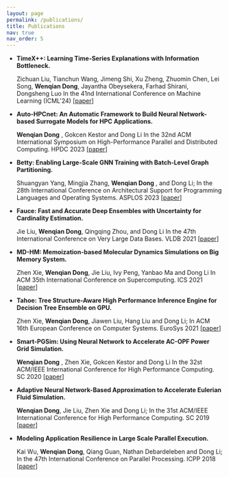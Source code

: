 ```yaml
---
layout: page
permalink: /publications/
title: Publications
nav: true
nav_order: 5
---
```


<!-- ## 2023 -->

- **TimeX++: Learning Time-Series Explanations with Information Bottleneck.**

  Zichuan Liu, Tianchun Wang, Jimeng Shi, Xu Zheng, Zhuomin Chen, Lei Song, **Wenqian Dong**, Jayantha Obeysekera, Farhad Shirani, Dongsheng Luo
  In the 41nd International Conference on Machine Learning (ICML'24) [<a href="https://dl.acm.org/doi/10.5555/3692070.3693367">paper</a>] 

- **Auto-HPCnet: An Automatic Framework to Build Neural Network-based Surrogate Models for HPC Applications.**

  **Wenqian Dong** , Gokcen Kestor and Dong Li
  In the 32nd ACM International Symposium on High-Performance Parallel and Distributed Computing. HPDC 2023 [<a href="https://dl.acm.org/doi/10.1145/3588195.3592985">paper</a>]

- **Betty: Enabling Large-Scale GNN Training with Batch-Level Graph Partitioning.**

  Shuangyan Yang, Mingjia Zhang, **Wenqian Dong** , and Dong Li;
  In the 28th International Conference on Architectural Support for Programming Languages and Operating Systems. ASPLOS 2023 [<a href="https://dl.acm.org/doi/10.1145/3575693.3575725">paper</a>]

<!-- ## Before 2022 -->

- **Fauce: Fast and Accurate Deep Ensembles with Uncertainty for Cardinality Estimation.**

  Jie Liu, **Wenqian Dong**, Qingqing Zhou, and Dong Li
  In the 47th International Conference on Very Large Data Bases. VLDB 2021 [<a href="https://vldb.org/pvldb/vol14/p1950-liu.pdf">paper</a>]

- **MD-HM: Memoization-based Molecular Dynamics Simulations on Big Memory System.**

  Zhen Xie, **Wenqian Dong**, Jie Liu, Ivy Peng, Yanbao Ma and Dong Li
  In ACM 35th International Conference on Supercomputing. ICS 2021 [<a href="https://dl.acm.org/doi/10.1145/3447818.3460365">paper</a>]

- **Tahoe: Tree Structure-Aware High Performance Inference Engine for Decision Tree Ensemble on GPU.**

  Zhen Xie, **Wenqian Dong**, Jiawen Liu, Hang Liu and Dong Li;
  In ACM 16th European Conference on Computer Systems. EuroSys 2021 [<a href="https://dl.acm.org/doi/abs/10.1145/3447786.3456251">paper</a>]

- **Smart-PGSim: Using Neural Network to Accelerate AC-OPF Power Grid Simulation.**

  **Wenqian Dong** , Zhen Xie, Gokcen Kestor and Dong Li
  In the 32st ACM/IEEE International Conference for High Performance Computing. SC 2020 [<a href="https://ieeexplore.ieee.org/abstract/document/9355288">paper</a>]

- **Adaptive Neural Network-Based Approximation to Accelerate Eulerian Fluid Simulation.**

  **Wenqian Dong**, Jie Liu, Zhen Xie and Dong Li;
  In the 31st ACM/IEEE International Conference for High Performance Computing. SC 2019 [<a href="https://dl.acm.org/doi/10.1145/3295500.3356147">paper</a>]

- **Modeling Application Resilience in Large Scale Parallel Execution.**

  Kai Wu, **Wenqian Dong**, Qiang Guan, Nathan Debardeleben and Dong Li;
  In the 47th International Conference on Parallel Processing. ICPP 2018 [<a href="https://dl.acm.org/doi/10.1145/3225058.3225119">paper</a>]
